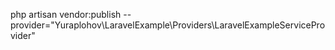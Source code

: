 php artisan vendor:publish --provider="Yuraplohov\LaravelExample\Providers\LaravelExampleServiceProvider\"
